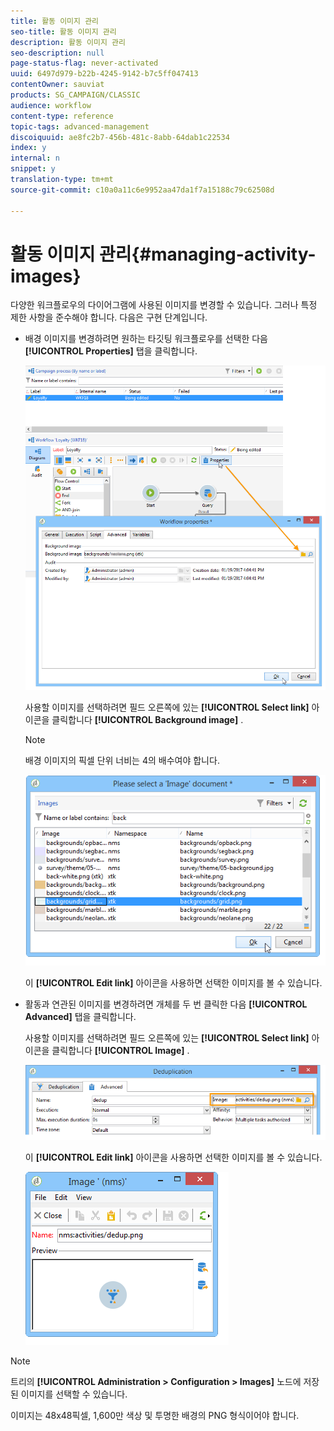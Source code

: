 ```yaml
---
title: 활동 이미지 관리
seo-title: 활동 이미지 관리
description: 활동 이미지 관리
seo-description: null
page-status-flag: never-activated
uuid: 6497d979-b22b-4245-9142-b7c5ff047413
contentOwner: sauviat
products: SG_CAMPAIGN/CLASSIC
audience: workflow
content-type: reference
topic-tags: advanced-management
discoiquuid: ae8fc2b7-456b-481c-8abb-64dab1c22534
index: y
internal: n
snippet: y
translation-type: tm+mt
source-git-commit: c10a0a11c6e9952aa47da1f7a15188c79c62508d

---
```



# 활동 이미지 관리{#managing-activity-images}

다양한 워크플로우의 다이어그램에 사용된 이미지를 변경할 수 있습니다. 그러나 특정 제한 사항을 준수해야 합니다. 다음은 구현 단계입니다.

* 배경 이미지를 변경하려면 원하는 타깃팅 워크플로우를 선택한 다음 **[!UICONTROL Properties]** 탭을 클릭합니다.

   ![](assets/s_user_segmentation_properties_tab.png)

   사용할 이미지를 선택하려면 필드 오른쪽에 있는 **[!UICONTROL Select link]** 아이콘을 클릭합니다 **[!UICONTROL Background image]** .

   >[!NOTE]
   >
   >배경 이미지의 픽셀 단위 너비는 4의 배수여야 합니다.

   ![](assets/s_user_segmentation_background_select.png)

   이 **[!UICONTROL Edit link]** 아이콘을 사용하면 선택한 이미지를 볼 수 있습니다.

* 활동과 연관된 이미지를 변경하려면 개체를 두 번 클릭한 다음 **[!UICONTROL Advanced]** 탭을 클릭합니다.

   사용할 이미지를 선택하려면 필드 오른쪽에 있는 **[!UICONTROL Select link]** 아이콘을 클릭합니다 **[!UICONTROL Image]** .

   ![](assets/s_user_segmentation_activity_image.png)

   이 **[!UICONTROL Edit link]** 아이콘을 사용하면 선택한 이미지를 볼 수 있습니다.

   ![](assets/s_user_segmentation_activity_image_select.png)

>[!NOTE]
>
>트리의 **[!UICONTROL Administration > Configuration > Images]** 노드에 저장된 이미지를 선택할 수 있습니다.
>  
>이미지는 48x48픽셀, 1,600만 색상 및 투명한 배경의 PNG 형식이어야 합니다.


